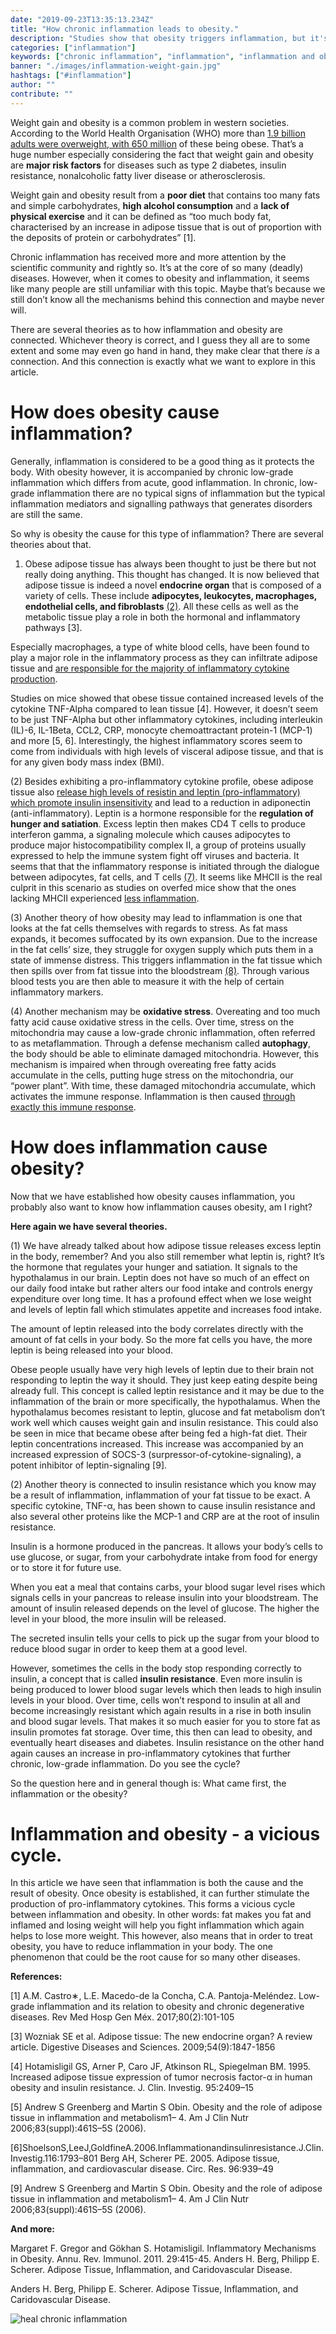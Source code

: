 ```yaml
---
date: "2019-09-23T13:35:13.234Z"
title: "How chronic inflammation leads to obesity."
description: "Studies show that obesity triggers inflammation, but it's also the other way around. Learn how inflammation and obesity play together.»"
categories: ["inflammation"]
keywords: ["chronic inflammation", "inflammation", "inflammation and obesity"]
banner: "./images/inflammation-weight-gain.jpg"
hashtags: ["#inflammation"]
author: ""
contribute: ""
---
```


Weight gain and obesity is a common problem in western societies. According to the World Health Organisation (WHO) more than [1.9 billion adults were overweight, with 650 million](https://www.who.int/news-room/fact-sheets/detail/obesity-and-overweight) of these being obese. That’s a huge number especially considering the fact that weight gain and obesity are **major risk factors** for diseases such as type 2 diabetes, insulin resistance, nonalcoholic fatty liver disease or atherosclerosis. 

Weight gain and obesity result from a **poor diet** that contains too many fats and simple carbohydrates, **high alcohol consumption** and a **lack of physical exercise** and it can be defined as “too much body fat, characterised by an increase in adipose tissue that is out of proportion with the deposits of protein or carbohydrates” [1]. 

Chronic inflammation has received more and more attention by the scientific community and rightly so. It’s at the core of so many (deadly) diseases. However, when it comes to obesity and inflammation, it seems like many people are still unfamiliar with this topic. Maybe that’s because we still don’t know all the mechanisms behind this connection and maybe never will. 

There are several theories as to how inflammation and obesity are connected. Whichever theory is correct, and I guess they all are to some extent and some may even go hand in hand, they make clear that there *is* a connection. And this connection is exactly what we want to explore in this article.

# How does obesity cause inflammation?
Generally, inflammation is considered to be a good thing as it protects the body. With obesity however, it is accompanied by chronic low-grade inflammation which differs from acute, good inflammation. In chronic, low-grade inflammation there are no typical signs of inflammation but the typical inflammation mediators and signalling pathways that generates disorders are still the same. 

So why is obesity the cause for this type of inflammation? There are several theories about that.

1) Obese adipose tissue has always been thought to just be there but not really doing anything. This thought has changed. It is now believed that adipose tissue is indeed a novel **endocrine organ** that is composed of a variety of cells. These include **adipocytes, leukocytes, macrophages, endothelial cells, and fibroblasts** [(2)](https://www.intechopen.com/books/adipose-tissue/adipose-tissue-and-inflammation). All these cells as well as the metabolic tissue play a role in both the hormonal and inflammatory pathways [3]. 

Especially macrophages, a type of white blood cells, have been found to play a major role in the inflammatory process as they can infiltrate adipose tissue and [are responsible for the majority of inflammatory cytokine production](https://www.researchgate.net/publication/44636364_Functional_Food_Targeting_the_Regulation_of_Obesity-Induced_Inflammatory_Responses_and_Pathologies). 

Studies on mice showed that obese tissue contained increased levels of the cytokine TNF-Alpha compared to lean tissue [4]. However, it doesn’t seem to be just TNF-Alpha but other inflammatory cytokines, including interleukin (IL)-6, IL-1Beta, CCL2, CRP, monocyte chemoattractant protein-1 (MCP-1) and more [5, 6]. Interestingly, the highest inflammatory scores seem to come from individuals with high levels of visceral adipose tissue, and that is for any given body mass index (BMI).

(2) Besides exhibiting a pro-inflammatory cytokine profile, obese adipose tissue also [release high levels of resistin and leptin (pro-inflammatory) which promote insulin insensitivity](https://www.intechopen.com/online-first/sex-differences-in-obesity-induced-inflammation) and lead to a reduction in adiponectin (anti-inflammatory). Leptin is a hormone responsible for the **regulation of hunger and satiation**. Excess leptin then makes CD4 T cells to produce interferon gamma, a signaling molecule which causes adipocytes to produce major histocompatibility complex II, a group of proteins usually expressed to help the immune system fight off viruses and bacteria. It seems that that the inflammatory response is initiated through the dialogue between adipocytes, fat cells, and T cells [(7)](https://www.sciencedaily.com/releases/2013/03/130305145145.htm). It seems like MHCII is the real culprit in this scenario as studies on overfed mice show that the ones lacking MHCII experienced [less inflammation](https://www.sciencedaily.com/releases/2013/03/130305145145.htm).

(3) Another theory of how obesity may lead to inflammation is one that looks at the fat cells themselves with regards to stress. As fat mass expands, it becomes suffocated by its own expansion. Due to the increase in the fat cells’ size, they struggle for oxygen supply which puts them in a state of immense distress. This triggers inflammation in the fat tissue which then spills over from fat tissue into the bloodstream [(8)](https://www.exeter.ac.uk/news/research/title_632254_en.html). Through various blood tests you are then able to measure it with the help of certain inflammatory markers. 

(4) Another mechanism may be **oxidative stress**. 
Overeating and too much fatty acid cause oxidative stress in the cells. Over time, stress on the mitochondria may cause a low-grade chronic inflammation, often referred to as metaflammation. Through a defense mechanism called **autophagy**, the body should be able to eliminate damaged mitochondria. However, this mechanism is impaired when through overeating free fatty acids accumulate in the cells, putting huge stress on the mitochondria, our “power plant”. With time, these damaged mitochondria accumulate, which activates the immune response. Inflammation is then caused [through exactly this immune response](https://www.sciencedaily.com/releases/2014/08/140825084836.htm). 

# How does inflammation cause obesity?
Now that we have established how obesity causes inflammation, you probably also want to know how inflammation causes obesity, am I right?

**Here again we have several theories.**

(1) We have already talked about how adipose tissue releases excess leptin in the body, remember? And you also still remember what leptin is, right? It’s the hormone that regulates your hunger and satiation. It signals to the hypothalamus in our brain. Leptin does not have so much of an effect on our daily food intake but rather alters our food intake and controls energy expenditure over long time. It has a profound effect when we lose weight and levels of leptin fall which stimulates appetite and increases food intake. 

The amount of leptin released into the body correlates directly with the amount of fat cells in your body. So the more fat cells you have, the more leptin is being released into your blood. 

Obese people usually have very high levels of leptin due to their brain not responding to leptin the way it should. They just keep eating despite being already full. This concept is called leptin resistance and it may be due to the inflammation of the brain or more specifically, the hypothalamus. When the hypothalamus becomes resistant to leptin, glucose and fat metabolism don’t work well which causes weight gain and insulin resistance. 
This could also be seen in mice that became obese after being fed a high-fat diet. Their leptin concentrations increased. This increase was accompanied by an increased expression of SOCS-3 (surpressor-of-cytokine-signaling), a potent inhibitor of leptin-signaling [9]. 

(2) Another theory is connected to insulin resistance which you know may be a result of inflammation, inflammation of your fat tissue to be exact. A specific cytokine, TNF-α, has been shown to cause insulin resistance and also several other proteins like the MCP-1 and CRP are at the root of insulin resistance.  

Insulin is a hormone produced in the pancreas. It allows your body’s cells to use glucose, or sugar, from your carbohydrate intake from food for energy or to store it for future use. 

When you eat a meal that contains carbs, your blood sugar level rises which signals cells in your pancreas to release insulin into your bloodstream. The amount of insulin released depends on the level of glucose. The higher the level in your blood, the more insulin will be released. 

The secreted insulin tells your cells to pick up the sugar from your blood to reduce blood sugar in order to keep them at a good level. 

However, sometimes the cells in the body stop responding correctly to insulin, a concept that is called **insulin resistance**. Even more insulin is being produced to lower blood sugar levels which then leads to high insulin levels in your blood. Over time, cells won’t respond to insulin at all and become increasingly resistant which again results in a rise in both insulin and blood sugar levels. That makes it so much easier for you to store fat as insulin promotes fat storage. Over time, this then can lead to obesity, and eventually heart diseases and diabetes. Insulin resistance on the other hand again causes an increase in pro-inflammatory cytokines that further chronic, low-grade inflammation. Do you see the cycle?

So the question here and in general though is: What came first, the inflammation or the obesity?

# Inflammation and obesity - a vicious cycle.
In this article we have seen that inflammation is both the cause and the result of obesity. Once obesity is established, it can further stimulate the production of pro-inflammatory cytokines. This forms a vicious cycle between inflammation and obesity. In other words: fat  makes you fat and inflamed and losing weight will help you fight inflammation which again helps to lose more weight. This however, also means that in order to treat obesity, you have to reduce inflammation in your body. The one phenomenon that could be the root cause for so many other diseases. 

**References:**

[1] A.M. Castro∗, L.E. Macedo-de la Concha, C.A. Pantoja-Meléndez. Low-grade inflammation and its relation to obesity and chronic degenerative diseases. Rev Med Hosp Gen Méx. 2017;80(2):101-105

[3] Wozniak SE et al. Adipose tissue: The new endocrine organ? A review article. Digestive Diseases and Sciences. 2009;54(9):1847-1856

[4] Hotamisligil GS, Arner P, Caro JF, Atkinson RL, Spiegelman BM. 1995. Increased adipose tissue expression of tumor necrosis factor-α in human obesity and insulin resistance. J. Clin. Investig. 95:2409–15

[5] Andrew S Greenberg and Martin S Obin. Obesity and the role of adipose tissue in inflammation and metabolism1– 4. Am J Clin Nutr 2006;83(suppl):461S–5S (2006).

[6]ShoelsonS,LeeJ,GoldfineA.2006.Inflammationandinsulinresistance.J.Clin.Investig.116:1793–801 Berg AH, Scherer PE. 2005. Adipose tissue, inflammation, and cardiovascular disease. Circ. Res. 96:939–49

[9] Andrew S Greenberg and Martin S Obin. Obesity and the role of adipose tissue in inflammation and metabolism1– 4. Am J Clin Nutr 2006;83(suppl):461S–5S (2006).

**And more:**

Margaret F. Gregor and Gökhan S. Hotamisligil. Inflammatory Mechanisms in Obesity. Annu. Rev. Immunol. 2011. 29:415-45.
Anders H. Berg, Philipp E. Scherer. Adipose Tissue, Inflammation, and Caridovascular Disease.

Anders H. Berg, Philipp E. Scherer. Adipose Tissue, Inflammation, and Caridovascular Disease.


<Divider />

<NotADoctor />

![heal chronic inflammation](./images/struggling-lose-weight.png)

